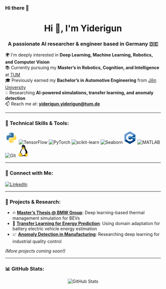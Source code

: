 ### Hi there 👋

<h1 align="center">Hi 👋, I'm Yiderigun</h1>
<h3 align="center">A passionate AI researcher & engineer based in Germany 🇩🇪</h3>

🌍 I'm deeply interested in **Deep Learning, Machine Learning, Robotics, and Computer Vision**  
📚 Currently pursuing my **Master’s in Robotics, Cognition, and Intelligence** at [TUM](https://www.cit.tum.de/cit/studium/studiengaenge/master-robotics-cognition-intelligence/)  
🎓 Previously earned my **Bachelor’s in Automotive Engineering** from [Jilin University](https://auto.jlu.edu.cn/EN/Home.htm)  
💡 Researching **AI-powered simulations, transfer learning, and anomaly detection**  
📫 Reach me at: **yiderigun.yiderigun@tum.de**  

---

### 🚀 **Technical Skills & Tools:**
<p align="left">
  <img src="https://raw.githubusercontent.com/devicons/devicon/master/icons/python/python-original.svg" alt="Python" width="40" height="40"/> 
  <img src="https://www.vectorlogo.zone/logos/tensorflow/tensorflow-icon.svg" alt="TensorFlow" width="40" height="40"/> 
  <img src="https://www.vectorlogo.zone/logos/pytorch/pytorch-icon.svg" alt="PyTorch" width="40" height="40"/> 
  <img src="https://upload.wikimedia.org/wikipedia/commons/0/05/Scikit_learn_logo_small.svg" alt="scikit-learn" width="40" height="40"/> 
  <img src="https://seaborn.pydata.org/_images/logo-mark-lightbg.svg" alt="Seaborn" width="40" height="40"/>
  <img src="https://raw.githubusercontent.com/devicons/devicon/master/icons/cplusplus/cplusplus-original.svg" alt="C++" width="40" height="40"/>
  <img src="https://upload.wikimedia.org/wikipedia/commons/2/21/Matlab_Logo.png" alt="MATLAB" width="40" height="40"/> 
  <img src="https://www.vectorlogo.zone/logos/git-scm/git-scm-icon.svg" alt="Git" width="40" height="40"/> 
  <img src="https://raw.githubusercontent.com/devicons/devicon/master/icons/linux/linux-original.svg" alt="Linux" width="40" height="40"/> 
</p>

---

### 🌟 **Connect with Me:**
<p align="left">
  <a href="https://linkedin.com/in/yiderigun" target="_blank">
    <img align="center" src="https://raw.githubusercontent.com/rahuldkjain/github-profile-readme-generator/master/src/images/icons/Social/linked-in-alt.svg" alt="LinkedIn" height="30" width="40" />
  </a>
</p>

---

### 📌 **Projects & Research:**
- 🔥 **[Master’s Thesis @ BMW Group](#)**: Deep learning-based thermal management simulation for BEVs
- 🚀 **[Transfer Learning for Energy Prediction](#)**: Using domain adaptation for battery electric vehicle energy estimation
- 📈 **[Anomaly Detection in Manufacturing](#)**: Researching deep learning for industrial quality control

*(More projects coming soon!)*

---

### 📊 **GitHub Stats:**
<p align="center">
  <img src="https://github-readme-stats.vercel.app/api?username=yiderigun&show_icons=true&theme=radical" alt="GitHub Stats" />
</p>

